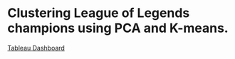 # Clustering League of Legends champions using PCA and K-means.
[Tableau Dashboard](https://public.tableau.com/app/profile/emmanuel.kim/viz/lolclusteringdashboard/Dashboard1)
